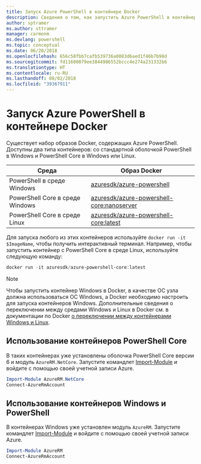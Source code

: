 ```yaml
---
title: Запуск Azure PowerShell в контейнере Docker
description: Сведения о том, как запустить Azure PowerShell в контейнере Docker.
author: sptramer
ms.author: sttramer
manager: carmonm
ms.devlang: powershell
ms.topic: conceptual
ms.date: 06/20/2018
ms.openlocfilehash: 656c58fbb7cafb539736a0083d6aed1f46b7b98d
ms.sourcegitcommit: fd11600079ee3844986552bccc4e274a231332b6
ms.translationtype: HT
ms.contentlocale: ru-RU
ms.lasthandoff: 08/02/2018
ms.locfileid: "39367911"
---
```

# <a name="run-azure-powershell-in-a-docker-container"></a>Запуск Azure PowerShell в контейнере Docker

Существует набор образов Docker, содержащих Azure PowerShell. Доступны два типа контейнеров: со стандартной оболочкой PowerShell в Windows и PowerShell Core в Windows или Linux.

| Среда | Образ Docker |
|-------------|--------------|
| PowerShell в среде Windows | [azuresdk/azure-powershell](https://hub.docker.com/r/azuresdk/azure-powershell/) |
| PowerShell Core в среде Windows | [azuresdk/azure-powershell-core:nanoserver](https://hub.docker.com/r/azuresdk/azure-powershell-core/) |
| PowerShell Core в среде Linux | [azuresdk/azure-powershell-core:latest](https://hub.docker.com/r/azuresdk/azure-powershell-core/) |

Для запуска любого из этих контейнеров используйте `docker run -it $ImageName`, чтобы получить интерактивный терминал. Например, чтобы запустить контейнер с PowerShell Core в среде Linux, используйте следующую команду:

```powershell
docker run -it azuresdk/azure-powershell-core:latest
```

> [!NOTE]
> Чтобы запустить контейнер Windows в Docker, в качестве ОС узла должна использоваться ОС Windows, а Docker необходимо настроить для запуска контейнеров Windows. Дополнительные сведения о переключении между средами Windows и Linux в Docker см. в документации по Docker [о переключении между контейнерами Windows и Linux](https://docs.docker.com/docker-for-windows/#switch-between-windows-and-linux-containers).

## <a name="use-a-powershell-core-container"></a>Использование контейнеров PowerShell Core

В таких контейнерах уже установлены оболочка PowerShell Core версии 6 и модуль `AzureRM.NetCore`. Запустите командлет [Import-Module](/powershell/module/microsoft.powershell.core/import-module) и войдите с помощью своей учетной записи Azure.

```powershell
Import-Module AzureRM.NetCore
Connect-AzureRmAccount
```

## <a name="use-the-windows-container-with-powershell"></a>Использование контейнеров Windows и PowerShell

В контейнерах Windows уже установлен модуль `AzureRM`. Запустите командлет [Import-Module](/powershell/module/microsoft.powershell.core/import-module) и войдите с помощью своей учетной записи Azure.

```powershell
Import-Module AzureRM
Connect-AzureRmAccount
```
